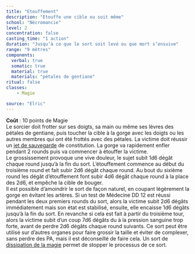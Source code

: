 ```yaml
---
title: "Etouffement"
description: "Etouffe une cible ou soit même"
school: "Nécromancie"
level: 2
concentration: false
casting_time: "1 action"
duration: "Jusqu’à ce que le sort soit levé ou que mort s’ensuive"
range: "9 mètres"
components:
  verbal: true
  somatic: true
  material: true
  materials: "pétales de gentiane"
ritual: false
classes:
    - Magie

source: "Elric"
---
```

**Coût** : 10 points de Magie  
Le sorcier doit frotter sur ses doigts, sa main ou même ses lèvres des pétales de gentiane, puis toucher la cible à la gorge avec les doigts ou les autres membres qui ont été frottés avec des pétales. La victime doit réussir un [jet de sauvegarde](/utiliser-les-caracteristiques/#jets-de-sauvegarde) de constitution. La gorge va rapidement enfler pendant 2 rounds puis va commencer à étouffer la victime.   
Le grossissement provoque une vive douleur, le sujet subit 1d6 dégât chaque round jusqu’à la fin du sort. L’étouffement commence au début du troisième round et fait subir 2d6 dégât chaque round. Au bout du sixième round les dégât d’étouffement font subir 4d6 dégât chaque round à la place des 2d6, et empêche la cible de bouger.   
Il est possible d’amoindrir le sort de façon naturel, en coupant légèrement la gorge en évitant les artères. Si un test de Médecine DD 12 est réussi pendant les deux premiers rounds du sort, alors la victime subit 2d6 dégâts immédiatement mais son état est stabilisé, ensuite, elle encaisse 1d6 dégâts jusqu’à la fin du sort. En revanche si cela est fait à partir du troisième tour, alors la victime subit d’un coup 7d6 dégâts du à la pression sanguine trop forte, avant de perdre 2d6 dégâts chaque round suivants. Ce sort peut être utilisé sur d’autres organes pour faire grossir la taille et éviter de complexer, sans perdre des PA, mais il est déconseillé de faire cela.
Un sort de [dissipation de la magie](/grimoire/dissipation-de-la-magie) permet de stopper le processus de ce sort.  
